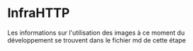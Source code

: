 # InfraHTTP

Les informations sur l'utilisation des images à ce moment du développement se trouvent dans le fichier md de cette étape